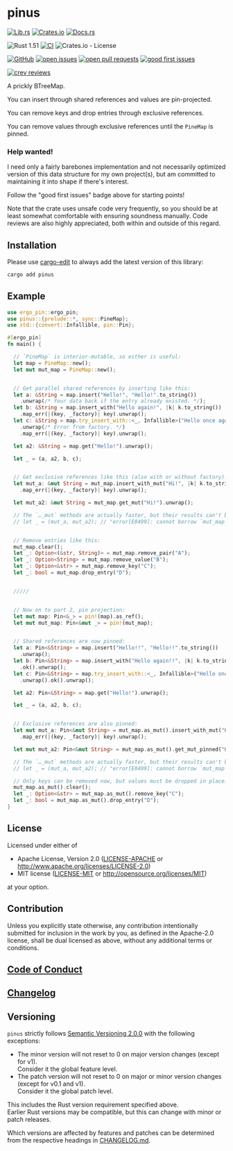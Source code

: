 # pinus

[![Lib.rs](https://img.shields.io/badge/Lib.rs-*-84f)](https://lib.rs/crates/pinus)
[![Crates.io](https://img.shields.io/crates/v/pinus)](https://crates.io/crates/pinus)
[![Docs.rs](https://docs.rs/pinus/badge.svg)](https://docs.rs/pinus)

![Rust 1.51](https://img.shields.io/static/v1?logo=Rust&label=&message=1.51&color=grey)
[![CI](https://github.com/Tamschi/pinus/workflows/CI/badge.svg?branch=unstable)](https://github.com/Tamschi/pinus/actions?query=workflow%3ACI+branch%3Aunstable)
![Crates.io - License](https://img.shields.io/crates/l/pinus/0.0.1)

[![GitHub](https://img.shields.io/static/v1?logo=GitHub&label=&message=%20&color=grey)](https://github.com/Tamschi/pinus)
[![open issues](https://img.shields.io/github/issues-raw/Tamschi/pinus)](https://github.com/Tamschi/pinus/issues)
[![open pull requests](https://img.shields.io/github/issues-pr-raw/Tamschi/pinus)](https://github.com/Tamschi/pinus/pulls)
[![good first issues](https://img.shields.io/github/issues-raw/Tamschi/pinus/good%20first%20issue?label=good+first+issues)](https://github.com/Tamschi/pinus/contribute)

[![crev reviews](https://web.crev.dev/rust-reviews/badge/crev_count/pinus.svg)](https://web.crev.dev/rust-reviews/crate/pinus/)

A prickly BTreeMap.

You can insert through shared references and values are pin-projected.

You can remove keys and drop entries through exclusive references.

You can remove values through exclusive references until the `PineMap` is pinned.

### Help wanted!

I need only a fairly barebones implementation and not necessarily optimized version of this data structure for my own project(s),
but am committed to maintaining it into shape if there's interest.

Follow the "good first issues" badge above for starting points!

Note that the crate uses unsafe code very frequently, so you should be at least somewhat comfortable with ensuring soundness manually. Code reviews are also highly appreciated, both within and outside of this regard.

## Installation

Please use [cargo-edit](https://crates.io/crates/cargo-edit) to always add the latest version of this library:

```cmd
cargo add pinus
```

## Example

```rust
use ergo_pin::ergo_pin;
use pinus::{prelude::*, sync::PineMap};
use std::{convert::Infallible, pin::Pin};

#[ergo_pin]
fn main() {

  // `PineMap` is interior-mutable, so either is useful:
  let map = PineMap::new();
  let mut mut_map = PineMap::new();


  // Get parallel shared references by inserting like this:
  let a: &String = map.insert("Hello!", "Hello!".to_string())
    .unwrap(/* Your data back if the entry already existed. */);
  let b: &String = map.insert_with("Hello again!", |k| k.to_string())
    .map_err(|(key, _factory)| key).unwrap();
  let c: &String = map.try_insert_with::<_, Infallible>("Hello once again!", |k| Ok(k.to_string()))
    .unwrap(/* Error from factory. */)
    .map_err(|(key, _factory)| key).unwrap();

  let a2: &String = map.get("Hello!").unwrap();

  let _ = (a, a2, b, c);


  // Get exclusive references like this (also with or without factory):
  let mut_a: &mut String = mut_map.insert_with_mut("Hi!", |k| k.to_string())
    .map_err(|(key, _factory)| key).unwrap();

  let mut_a2: &mut String = mut_map.get_mut("Hi!").unwrap();

  // The `…_mut` methods are actually faster, but their results can't be held onto at once:
  // let _ = (mut_a, mut_a2); // "error[E0499]: cannot borrow `mut_map` as mutable more than once at a time"


  // Remove entries like this:
  mut_map.clear();
  let _: Option<(&str, String)> = mut_map.remove_pair("A");
  let _: Option<String> = mut_map.remove_value("B");
  let _: Option<&str> = mut_map.remove_key("C");
  let _: bool = mut_map.drop_entry("D");


  /////


  // Now on to part 2, pin projection:
  let mut map: Pin<&_> = pin!(map).as_ref();
  let mut mut_map: Pin<&mut _> = pin!(mut_map);


  // Shared references are now pinned:
  let a: Pin<&String> = map.insert("Hello!!", "Hello!!".to_string())
    .unwrap();
  let b: Pin<&String> = map.insert_with("Hello again!!", |k| k.to_string())
    .ok().unwrap();
  let c: Pin<&String> = map.try_insert_with::<_, Infallible>("Hello once again!!", |k| Ok(k.to_string()))
    .unwrap().ok().unwrap();

  let a2: Pin<&String> = map.get("Hello!").unwrap();

  let _ = (a, a2, b, c);


  // Exclusive references are also pinned:
  let mut mut_a: Pin<&mut String> = mut_map.as_mut().insert_with_mut("Hi!", |k| k.to_string())
    .map_err(|(key, _factory)| key).unwrap();

  let mut mut_a2: Pin<&mut String> = mut_map.as_mut().get_mut_pinned("Hi!").unwrap();

  // The `…_mut` methods are actually faster, but their results can't be held onto at once:
  // let _ = (mut_a, mut_a2); // "error[E0499]: cannot borrow `mut_map` as mutable more than once at a time"

  // Only keys can be removed now, but values must be dropped in place:
  mut_map.as_mut().clear();
  let _: Option<&str> = mut_map.as_mut().remove_key("C");
  let _: bool = mut_map.as_mut().drop_entry("D");
}
```

## License

Licensed under either of

* Apache License, Version 2.0
   ([LICENSE-APACHE](LICENSE-APACHE) or <http://www.apache.org/licenses/LICENSE-2.0>)
* MIT license
   ([LICENSE-MIT](LICENSE-MIT) or <http://opensource.org/licenses/MIT>)

at your option.

## Contribution

Unless you explicitly state otherwise, any contribution intentionally submitted
for inclusion in the work by you, as defined in the Apache-2.0 license, shall be
dual licensed as above, without any additional terms or conditions.

## [Code of Conduct](CODE_OF_CONDUCT.md)

## [Changelog](CHANGELOG.md)

## Versioning

`pinus` strictly follows [Semantic Versioning 2.0.0](https://semver.org/spec/v2.0.0.html) with the following exceptions:

* The minor version will not reset to 0 on major version changes (except for v1).  
Consider it the global feature level.
* The patch version will not reset to 0 on major or minor version changes (except for v0.1 and v1).  
Consider it the global patch level.

This includes the Rust version requirement specified above.  
Earlier Rust versions may be compatible, but this can change with minor or patch releases.

Which versions are affected by features and patches can be determined from the respective headings in [CHANGELOG.md](CHANGELOG.md).
